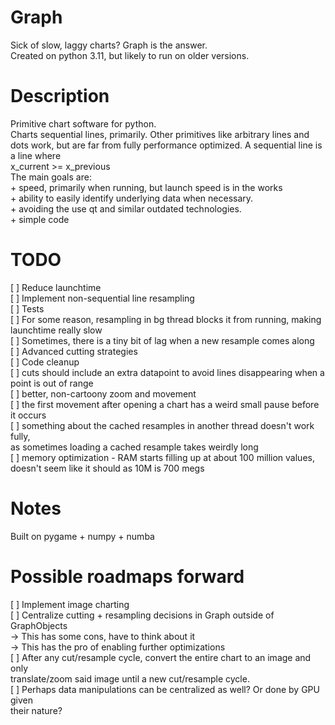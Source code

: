 # Graph
Sick of slow, laggy charts? Graph is the answer.  
Created on python 3.11, but likely to run on older versions.  
  
# Description  
Primitive chart software for python.  
Charts sequential lines, primarily. Other primitives like arbitrary lines and dots work, but are far from fully performance optimized. A sequential line is a line where  
    x_current >= x_previous  
The main goals are:  
    + speed, primarily when running, but launch speed is in the works  
    + ability to easily identify underlying data when necessary.  
    + avoiding the use qt and similar outdated technologies.  
    + simple code  
  
# TODO  
[ ] Reduce launchtime  
[ ] Implement non-sequential line resampling  
[ ] Tests  
[ ] For some reason, resampling in bg thread blocks it from running, making  
launchtime really slow  
[ ] Sometimes, there is a tiny bit of lag when a new resample comes along  
[ ] Advanced cutting strategies  
[ ] Code cleanup  
[ ] cuts should include an extra datapoint to avoid lines disappearing when a  
point is out of range  
[ ] better, non-cartoony zoom and movement  
[ ] the first movement after opening a chart has a weird small pause before it occurs  
[ ] something about the cached resamples in another thread doesn't work fully,  
as sometimes loading a cached resample takes weirdly long  
[ ] memory optimization - RAM starts filling up at about 100 million values,  
doesn't seem like it should as 10M is 700 megs  
  
  
# Notes  
Built on pygame + numpy + numba  
  
# Possible roadmaps forward  
[ ] Implement image charting  
[ ] Centralize cutting + resampling decisions in Graph outside of GraphObjects  
    -> This has some cons, have to think about it  
    -> This has the pro of enabling further optimizations  
[ ] After any cut/resample cycle, convert the entire chart to an image and only  
translate/zoom said image until a new cut/resample cycle.  
[ ] Perhaps data manipulations can be centralized as well? Or done by GPU given  
their nature?  
